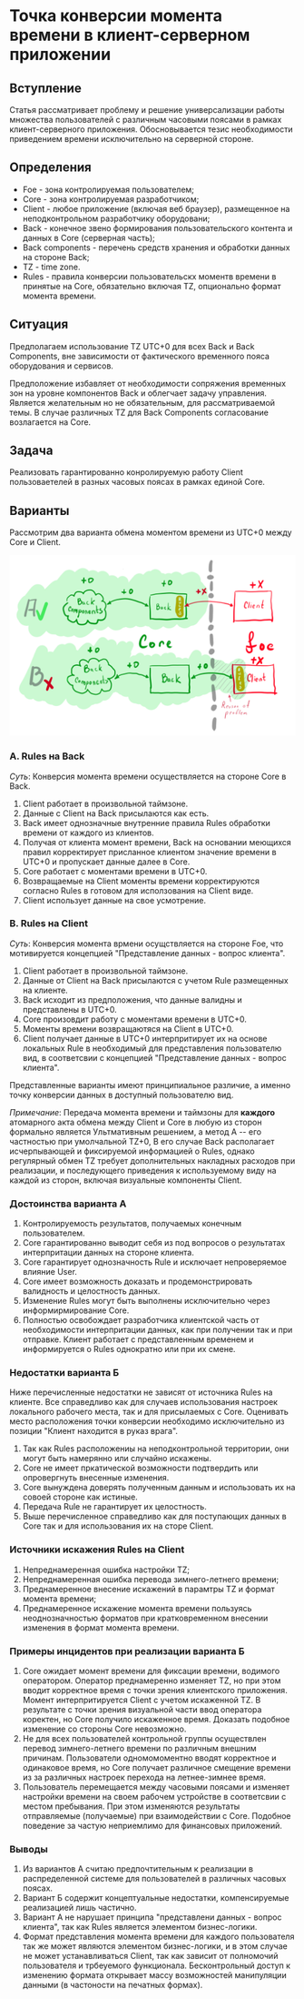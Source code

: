 # Точка конверсии момента времени в клиент-серверном приложении

## Вступление
Статья рассматривает проблему и решение универсализации работы множества пользователей с различным часовыми поясами в рамках 
клиент-серверного приложения. Обосновывается тезис необходимости приведением времени исключительно на серверной стороне.

## Определения
+ Foe - зона контролируемая пользователем;
+ Core - зона контролируемая разработчиком;
+ Client - любое приложение (включая веб браузер), размещенное на неподконтрольном разработчику оборудовани;
+ Back - конечное звено формирования пользовательского контента и данных в Core (серверная часть);
+ Back components - перечень средств хранения и обработки данных на стороне Back;
+ TZ - time zone.
+ Rules - правила конверсии пользовательскх моментв времени в принятые на Core, обязательно включая TZ, опционально формат момента времени.

## Ситуация
Предполагаем использование TZ UTC+0 для всех Back и Back Components, вне зависимости от фактического временного пояса оборудования и сервисов.

Предположение избавляет от необходимости сопряжения временных зон на уровне компонентов Back и облегчает задачу управления. 
Является желательным но не обязательным, для рассматриваемой темы. В случае различных TZ для Back Components согласование возлагается на Core.

## Задача
Реализовать гарантированно конролируемую работу Client пользоваетелей в разных часовых поясах в рамках единой Core. 

## Варианты
Рассмотрим два варианта обмена моментом времени из UTC+0 между Core и Client.

![Рассматриваемаые варианты](https://github.com/johnthesmith/scraps/blob/main/images/TimeZoneFrienOrFoe.png)

### A. Rules на Back

*Суть*: Конверсия момента времени осуществляется на стороне Core в Back.

1. Client работает в произвольной таймзоне.
0. Данные с Client на Back присылаются как есть.
0. Back имеет однозначные внутренние правила Rules обработки времени от каждого из клиентов. 
0. Получая от клиента момент времени, Back на основании меющихся правил корректирует присланное клиентом значение времени в UTC+0 и пропускает данные далее в Core.
0. Core работает с моментами времени в UTC+0.
0. Возвращаемые на Client моменты времени корректируются согласно Rules в готовом для исползования на Client виде.
0. Client использует данные на свое усмотрение.

### B. Rules на Client

*Суть*: Конверсия момента врмени осущствляется на стороне Foe, что мотивируется концепцией "Представление данных - вопрос клиента".

1. Client работает в произвольной таймзоне. 
0. Данные от Сlient на Back присылаются с учетом Rule размещенных на клиенте.
0. Back исходит из предположения, что данные валидны и представлены в UTC+0.
0. Core произовдит работу с моментами времени в UTC+0.
0. Моменты времени возвращаютяся на Client в UTC+0.
0. Client получает данные в UTC+0 интерпритирует их на основе локальных Rule в необходимый для представления пользователю вид,
в соответсвии с концепцией "Представление данных - вопрос клиента".

Представленные варианты имеют принципиальное различие, а именно точку конверсии данных в доступный пользователю вид.

*Примечание*: Передача момента времени и таймзоны для **каждого** атомарного акта обмена между Client и Core 
в любую из сторон формально является Ультмативным решением, а метод А -- его частностью при умолчальной TZ+0, 
В его случае Back располагает исчерпывающей и фиксируемой информацией о Rules, однако регулярный обмен TZ требует дополнительных
накладных расходов при реализации, и последующего приведения к используемому виду на каждой из сторон, включая визуальные 
компоненты Client.

### Достоинства варианта А
1. Контролируемость результатов, получаемых конечным пользователем.
0. Core гарантированно выводит себя из под вопросов о результатах интерпритации данных на стороне клиента.
0. Core гарантирует однозначность Rule и исключает непроверяемое влияние User.
0. Core имеет возможность доказать и продемонстрировать валидность и целостность данных.
0. Изменение Rules могут быть выполнены исключительно через информирмирование Core.
0. Полностью освобождает разработчика клиентской часть от необходимости интерпритации данных, как при получении так и при отправке.
Клиент работает с представленным временем и информируется о Rules однократно или при их смене.

### Недостатки варианта Б
Ниже перечисленные недостатки не зависят от источника Rules на клиенте. 
Все справедливо как для случаев использования настроек локального рабочего места, так и для присылаемых с Core.
Оценивать место расположения точки конверсии необходимо исключительно из позиции "Клиент находится в руказ врага". 

1. Так как Rules расположениы на неподконтрольной территории, они могут быть намерянно или случайно искажены.
0. Core не имеет пркатической возможности подтвердить или опровергнуть внесенные изменения.
0. Соre вынуждена доверять полученным данным и использовать их на совоей стороне как истиные.
0. Передача Rule не гарантирует их целостность.
0. Выше перечисленное справедливо как для поступающих данных в Core так и для использования их на сторе Client.



### Источники искажения Rules на Client
1. Непреднамеренная ошибка настройки TZ;
0. Непреднамеренная ошибка перевода зимнего-летнего времени;
0. Преднамеренное внесение искажений в парамтры TZ и формат момента времени;
0. Преднамеренное искажение момента времени пользуясь неоднозначностью форматов при кратковременном внесении изменения в формат момента времени.



### Примеры инцидентов при реализации варианта Б
1. Core ожидает момент времени для фиксации времени, водимого оператором. Оператор преднамеренно изменяет TZ, 
но при этом вводит корректное время с точки зрения клиентского приложения. Момент интерпритируется Client с учетом искаженной TZ. 
В результате с точки зрения визуальной части ввод оператора коректен, но Core получило искаженное время. Доказать подобное изменение со стороны Core невозможно.
0. Не для всех пользователей контрольной группы осуществлен перевод зимнего-летнего времени по различным внешним причинам. 
Пользователи одномомоментно вводят корректное и одинаковое время, но Core получает различное смещение времени из за различных настроек перехода на летнее-зимнее время.
0. Пользователь перемещается между часовыми поясами и изменяет настройки времени на своем рабочем устройстве в соответсвии с местом пребывания. 
При этом изменяются результаты отправляемые (получаемые) при взаимодействии с Core. Подобное поведение за частую неприемлимо для финансовых приложений.



### Выводы
1. Из вариантов A cчитаю предпочтительным к реализации в распределенной системе для пользователей в различных часовых поясах.
0. Вариант Б содержит концептуальные недостатки, компенсируемые реализацией лишь частично.
0. Вариант А не нарушает принципа "представлени данных - вопрос клиента", так как Rules является элементом бизнес-логики. 
0. Формат представления момента времени для каждого пользователя так же может являются элементом бизнес-логики, 
и в этом случае не может устанавливаться Client, так как зависит от полномочий пользователя и трбеуемого функционала.
Бесконтрольный доступ к изменению формата открывает массу возможностей манипуляции данными (в частоности на печатных формах).
